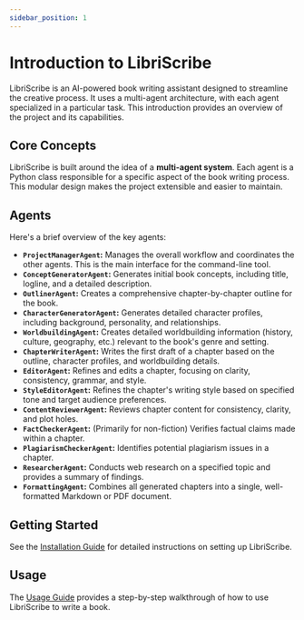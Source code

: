 ```yaml
---
sidebar_position: 1
---
```


# Introduction to LibriScribe

LibriScribe is an AI-powered book writing assistant designed to streamline the creative process. It uses a multi-agent architecture, with each agent specialized in a particular task. This introduction provides an overview of the project and its capabilities.

## Core Concepts

LibriScribe is built around the idea of a **multi-agent system**.  Each agent is a Python class responsible for a specific aspect of the book writing process.  This modular design makes the project extensible and easier to maintain.

## Agents

Here's a brief overview of the key agents:

*   **`ProjectManagerAgent`:**  Manages the overall workflow and coordinates the other agents.  This is the main interface for the command-line tool.
*   **`ConceptGeneratorAgent`:**  Generates initial book concepts, including title, logline, and a detailed description.
*   **`OutlinerAgent`:**  Creates a comprehensive chapter-by-chapter outline for the book.
*   **`CharacterGeneratorAgent`:**  Generates detailed character profiles, including background, personality, and relationships.
*   **`WorldbuildingAgent`:**  Creates detailed worldbuilding information (history, culture, geography, etc.) relevant to the book's genre and setting.
*   **`ChapterWriterAgent`:**  Writes the first draft of a chapter based on the outline, character profiles, and worldbuilding details.
*   **`EditorAgent`:**  Refines and edits a chapter, focusing on clarity, consistency, grammar, and style.
*   **`StyleEditorAgent`:** Refines the chapter's writing style based on specified tone and target audience preferences.
*   **`ContentReviewerAgent`:** Reviews chapter content for consistency, clarity, and plot holes.
*   **`FactCheckerAgent`:**  (Primarily for non-fiction) Verifies factual claims made within a chapter.
*   **`PlagiarismCheckerAgent`:**  Identifies potential plagiarism issues in a chapter.
*   **`ResearcherAgent`:**  Conducts web research on a specified topic and provides a summary of findings.
*   **`FormattingAgent`:**  Combines all generated chapters into a single, well-formatted Markdown or PDF document.

## Getting Started

See the [Installation Guide](./getting-started) for detailed instructions on setting up LibriScribe.

## Usage

The [Usage Guide](./usage) provides a step-by-step walkthrough of how to use LibriScribe to write a book.